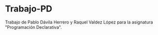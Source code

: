 # Trabajo-PD
Trabajo de Pablo Dávila Herrero y Raquel Valdez López para la asignatura "Programación Declarativa".
